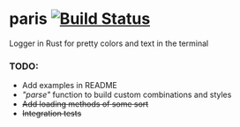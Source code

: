 # paris [![Build Status](https://travis-ci.com/SirTheViking/paris.svg?branch=master)](https://travis-ci.com/SirTheViking/paris)
Logger in Rust for pretty colors and text in the terminal

### TODO:

* Add examples in README
* *"parse"* function to build custom combinations and styles
* ~~Add loading methods of some sort~~
* ~~Integration tests~~

